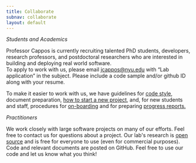 ```yaml
---
title: Collaborate
subnav: collaborate
layout: default
---
```


*Students and Academics*

Professor Cappos is currently recruiting talented PhD students, developers,
research professors, and postdoctoral researchers who are interested in
building and deploying real world software.  
To apply to work with us, please email
<a href="mailto:jcappos@nyu.edu">jcappos@nyu.edu</a> with “Lab application” in
the subject.  Please include a code sample and/or github ID along with
your resume.  

To make it easier to work with us, we have guidelines for
<a href="https://github.com/secure-systems-lab/code-style-guidelines">code
style</a>, document preparation, 
<a href="https://github.com/jhdalek55/lab-guidelines/blob/master/newproject.md"> how 
to start a new project</a>, and, for new students and staff, procedures 
for <a href="https://github.com/jhdalek55/lab-guidelines/blob/master/on-boarding.md">on-boarding</a> 
and for preparing 
<a href="https://github.com/jhdalek55/lab-guidelines/blob/master/progressreport.md">progress reports.</a>

*Practitioners*

We work closely with large software projects on many of our efforts.  Feel 
free to contact us for questions about a project.
Our lab's research is <a href="LICENSE.txt">open source</a> and is free for
everyone to use (even for commercial purposes).  Code and relevant documents
are posted on GitHub. Feel free to use our code and let us know what you think!
